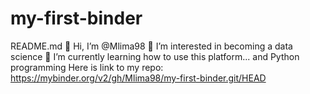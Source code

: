 # my-first-binder
README.md
👋 Hi, I’m @Mlima98
👀 I’m interested in becoming a data science
🌱 I’m currently learning how to use this platform... and Python programming
Here is link to my repo: https://mybinder.org/v2/gh/Mlima98/my-first-binder.git/HEAD
